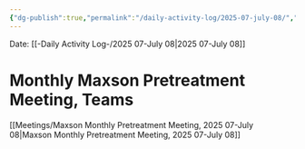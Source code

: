 ```yaml
---
{"dg-publish":true,"permalink":"/daily-activity-log/2025-07-july-08/","noteIcon":"","created":"2025-07-08T10:18:59.885-05:00"}
---
```


Date: [[-Daily Activity Log-/2025 07-July 08\|2025 07-July 08]]

# Monthly Maxson Pretreatment Meeting, Teams

[[Meetings/Maxson Monthly Pretreatment Meeting, 2025 07-July 08\|Maxson Monthly Pretreatment Meeting, 2025 07-July 08]]